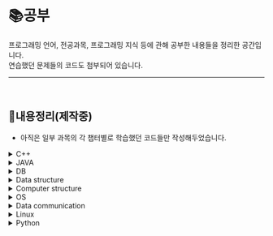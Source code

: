 # :books:공부   
  프로그래밍 언어, 전공과목, 프로그래밍 지식 등에 관해 공부한 내용들을 정리한 공간입니다.   
   연습했던 문제들의 코드도 첨부되어 있습니다.

--- 
<br>


## 📝내용정리(제작중)
+ 아직은 일부 과목의 각 챕터별로 학습했던 코드들만 작성해두었습니다.
<details>
  <summary>C++</summary>   
  <ul>
    <li>OOP(미완)</li>
    <li>object(미완)</li>
    <li>inheritance(미완)</li>
    <li>polymorphism(미완)</li>
    <li>vector(미완)</li>
    <li>연습코드모음</li>
  </ul>
</details>
<details>
  <summary>JAVA</summary>   
  <ul>
    <li>class(미완)</li>
    <li>collection(미완)</li>
    <li>api(미완)</li>
    <li>network(미완)</li>
  </ul>
</details>
<details>
  <summary>DB</summary>   
  <ul>
    <li>DBMS(미완)</li>
    <li>관계데이터 모델(미완)</li>
    <li>SQL(미완)</li>
    <li>관계대수(미완)</li>
    <li>ER모델(미완)</li>
    <li>물리적 설계(미완)</li>
    <li>정규화(미완)</li>
    <li>트랜잭션(미완)</li>
  </ul>
</details>
<details>
  <summary>Data structure</summary>   
  <ul>
    
  </ul>
</details>
<details>
  <summary>Computer structure</summary>   
  <ul>
    
  </ul>
</details>
<details>
  <summary>OS</summary>   
  <ul>
    
  </ul>
</details>
<details>
  <summary>Data communication</summary>   
  <ul>
    
  </ul>
</details>
<details>
  <summary>Linux</summary>   
  <ul>
    
  </ul>
</details>
<details>
  <summary>Python</summary>   
  <ul>
    
  </ul>
</details>

